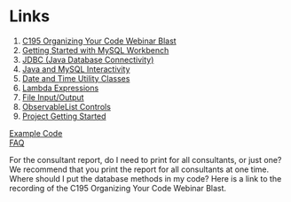# Links

1. [C195 Organizing Your Code Webinar Blast](https://protect-us.mimecast.com/s/ph6OCzp4LKCyy5XZU4wy8P?domain=wgu.adobeconnect.com)
2. [Getting Started with MySQL Workbench](https://wgu.adobeconnect.com/phy95zef9d9d/)
3. [JDBC (Java Database Connectivity)](https://wgu.adobeconnect.com/pvom9qkr9xxn/)
4. [Java and MySQL Interactivity](https://wgu.adobeconnect.com/pg0j5gbae75p/)
5. [Date and Time Utility Classes](https://wgu.adobeconnect.com/plqiqvw32s3h/)
6. [Lambda Expressions](https://wgu.adobeconnect.com/pkmaqjbxi03a/)
7. [File Input/Output](https://wgu.adobeconnect.com/pnm24wtxpb83/)
8. [ObservableList Controls](https://wgu.adobeconnect.com/pycbm8bttaol/)
9. [Project Getting Started](https://protect-us.mimecast.com/s/yevcCL91x8cgg60rf1oyyS?domain=wgu.adobeconnect.com)

[Example Code](https://drive.google.com/open?id=1A2jTo8yOzKRuPuZTnMbPwxaI-RUeYue5)  
[FAQ](https://docs.google.com/document/d/1BE-fH1pfk0b1N_dHtbE4fy-qlXOs90zTaAdDabaK-jY/edit)



For the consultant report, do I need to print for all consultants, or just one?
We recommend that you print the report for all consultants at one time.  
Where should I put the database methods in my code?
Here is a link to the recording of the C195 Organizing Your Code Webinar Blast.  